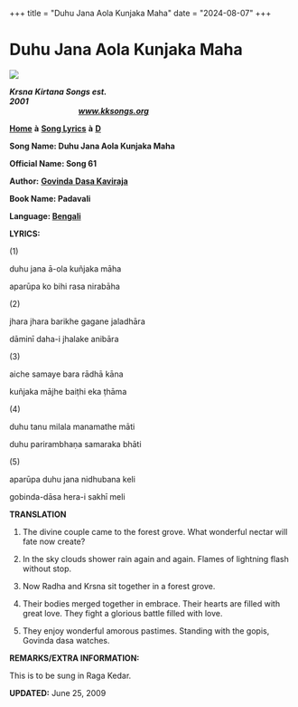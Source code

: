 +++
title = "Duhu Jana Aola Kunjaka Maha"
date = "2024-08-07"
+++

# Duhu Jana Aola Kunjaka Maha
**[![](http://kksongs.org/image_files/image002.jpg)](http://kksongs.org/)**

**_Krsna_** **_Kirtana Songs est. 2001_**                                                                                                                                                      **_www.kksongs.org_**

[**Home**](http://kksongs.org/) **à** [**Song Lyrics**](http://kksongs.org/lyrics.html) **à** [**D**](http://kksongs.org/songs/song_d.html)

**Song Name: Duhu Jana Aola Kunjaka Maha**

**Official Name: Song 61**

**Author:** [**Govinda** **Dasa Kaviraja**](http://kksongs.org/authors/list/govindadasa.html)

**Book Name: Padavali**

**Language: [Bengali](http://kksongs.org/language/list/bengali.html)**

**LYRICS:**

(1)

duhu jana ā-ola kuñjaka māha

aparūpa ko bihi rasa nirabāha

(2)

jhara jhara barikhe gagane jaladhāra

dāminī daha-i jhalake anibāra

(3)

aiche samaye bara rādhā kāna

kuñjaka mājhe baiṭhi eka ṭhāma

(4)

duhu tanu milala manamathe māti

duhu parirambhaṇa samaraka bhāti

(5)

aparūpa duhu jana nidhubana keli

gobinda-dāsa hera-i sakhī meli

**TRANSLATION**

1) The divine couple came to the forest grove. What wonderful nectar will fate now create?

2) In the sky clouds shower rain again and again. Flames of lightning flash without stop.

3) Now Radha and Krsna sit together in a forest grove.

4) Their bodies merged together in embrace. Their hearts are filled with great love. They fight a glorious battle filled with love.

5) They enjoy wonderful amorous pastimes. Standing with the gopis, Govinda dasa watches.

**REMARKS/EXTRA INFORMATION:**

This is to be sung in Raga Kedar.

**UPDATED:** June 25, 2009